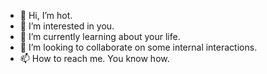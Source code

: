 - 👋 Hi, I’m hot.
- 👀 I’m interested in you.
- 🌱 I’m currently learning about your life.
- 💞️ I’m looking to collaborate on some internal interactions.
- 📫 How to reach me. You know how.
